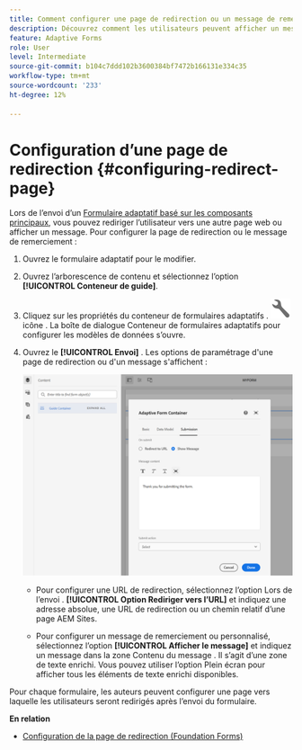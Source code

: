 ```yaml
---
title: Comment configurer une page de redirection ou un message de remerciement ?
description: Découvrez comment les utilisateurs peuvent afficher un message de remerciement ou être redirigés vers une page web que les auteurs de formulaires peuvent configurer lors de la création du formulaire.
feature: Adaptive Forms
role: User
level: Intermediate
source-git-commit: b104c7ddd102b3600384bf7472b166131e334c35
workflow-type: tm+mt
source-wordcount: '233'
ht-degree: 12%

---
```



# Configuration d’une page de redirection {#configuring-redirect-page}

Lors de l’envoi d’un [Formulaire adaptatif basé sur les composants principaux](creating-adaptive-form-core-components.md), vous pouvez rediriger l’utilisateur vers une autre page web ou afficher un message. Pour configurer la page de redirection ou le message de remerciement :

1. Ouvrez le formulaire adaptatif pour le modifier.
1. Ouvrez l’arborescence de contenu et sélectionnez l’option **[!UICONTROL Conteneur de guide]**.
1. Cliquez sur les propriétés du conteneur de formulaires adaptatifs . ![Propriétés Adaptive Form Container](/help/forms/assets/configure-icon.svg) icône . La boîte de dialogue Conteneur de formulaires adaptatifs pour configurer les modèles de données s’ouvre.
1. Ouvrez le **[!UICONTROL Envoi]** . Les options de paramétrage d&#39;une page de redirection ou d&#39;un message s&#39;affichent :

   ![Boîte de dialogue d’envoi du conteneur de guides pour configurer une page de redirection ou un message](/help/forms/assets/adaptive-forms-core-components-redirect-page-or-thank-you-message.png)

   * Pour configurer une URL de redirection, sélectionnez l’option Lors de l’envoi . **[!UICONTROL Option Rediriger vers l’URL]** et indiquez une adresse absolue, une URL de redirection ou un chemin relatif d’une page AEM Sites.

   * Pour configurer un message de remerciement ou personnalisé, sélectionnez l’option **[!UICONTROL Afficher le message]** et indiquez un message dans la zone Contenu du message . Il s’agit d’une zone de texte enrichi. Vous pouvez utiliser l’option Plein écran pour afficher tous les éléments de texte enrichi disponibles.

Pour chaque formulaire, les auteurs peuvent configurer une page vers laquelle les utilisateurs seront redirigés après l’envoi du formulaire.

**En relation**

* [Configuration de la page de redirection (Foundation Forms)](configuring-redirect-page.md)
